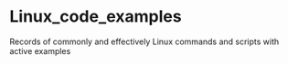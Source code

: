 # Linux_code_examples
Records of commonly and effectively Linux commands and scripts with active examples

